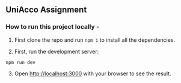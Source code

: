 ## UniAcco Assignment

### How to run this project locally - 

1. First clone the repo and run ```npm i``` to install all the dependencies.

2. First, run the development server:

```
npm run dev
```

3. Open [http://localhost:3000](http://localhost:3000) with your browser to see the result.


